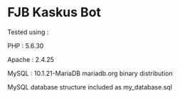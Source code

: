 # FJB Kaskus Bot

Tested using :

PHP : 5.6.30

Apache : 2.4.25

MySQL : 10.1.21-MariaDB mariadb.org binary distribution

MySQL database structure included as my_database.sql